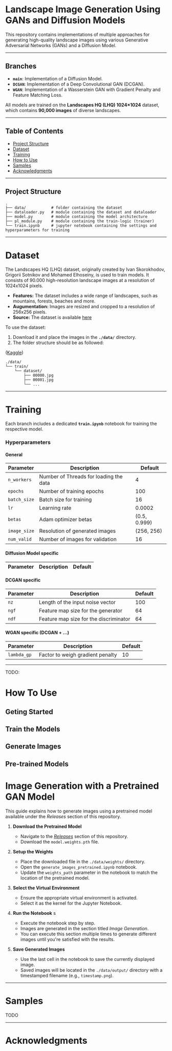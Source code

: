 # Landscape Image Generation Using GANs and Diffusion Models

This repository contains implementations of multiple approaches for generating high-quality landscape images using various Generative Adversarial Networks (GANs) and a Diffusion Model.

---

## Branches
- **`main`**: Implementation of a Diffusion Model.
- **`DCGAN`**: Implementation of a Deep Convolutional GAN (DCGAN).
- **`WGAN`**: Implementation of a Wasserstein GAN with Gradient Penalty and Feature Matching Loss.

All models are trained on the **Landscapes HQ (LHQ) 1024×1024** dataset, which contains **90,000 images** of diverse landscapes.

---

## Table of Contents
- [Project Structure](#project-structure)
- [Dataset](#dataset)
- [Training](#training)
- [How to Use](#how-to-use)
- [Samples](#samples)
- [Acknowledgments](#acknowledgments)

---

## Project Structure

```plaintext
.
├── data/           # folder containing the dataset
├── dataloader.py   # module containing the dataset and dataloader
├── model.py        # module containing the model architecture
├── pl_module.py    # module containing the train-logic (trainer)
└── train.ipynb     # jupyter notebook containing the settings and hyperparameters for training
```

---

# Dataset
The Landscapes HQ (LHQ) dataset, originally created by Ivan Skorokhodov, Grigorii Sotnikov and Mohamed Elhoseiny, is used to train models.
It consists of 90.000 high-resolution landscape images at a resolution of 1024x1024 pixels.

- **Features:** The dataset includes a wide range of landscapes, such as mountains, forests, beaches and more.
- **Augumentation:** Images are resized and cropped to a resolution of 256x256 pixels.
- **Source:** The dataset is available [here](https://github.com/universome/alis)

To use the dataset: 
1. Download it and place the images in the **`./data/`** directory.
2. The folder structure should be as followed:

([Kaggle](https://www.kaggle.com/datasets/dimensi0n/lhq-1024))
```plaintext
./data/
└── train/
    └── dataset/
        ├── 00000.jpg
        ├── 00001.jpg
        └── ...
```

---

# Training
Each branch includes a dedicated **`train.ipynb`** notebook for training the respective model.


### Hyperparameters

#### General
| Parameter      | Description                              | Default       |
|----------------|------------------------------------------|---------------|
| `n_workers`    | Number of Threads for loading the data   | 4             |       
| `epochs`       | Number of training epochs                | 100           |
| `batch_size`   | Batch size for training                  | 16            |
| `lr`           | Learning rate                            | 0.0002        |
| `betas`        | Adam optimizer betas                     | (0.5, 0.999)  |
| `image_size`   | Resolution of generated images           | (256, 256)    |
| `num_valid`    | Number of images for validation          | 16            |

#### Diffusion Model specific
| Parameter      | Description                              | Default       |
|----------------|------------------------------------------|---------------|

#### DCGAN specific
| Parameter      | Description                              | Default       |
|----------------|------------------------------------------|---------------|
| `nz`           | Length of the input noise vector         | 100           |
| `ngf`          | Feature map size for the generator       | 64            |
| `ndf`          | Feature map size for the discriminator   | 64            |

#### WGAN specific (DCGAN + ...)
| Parameter      | Description                              | Default       |
|----------------|------------------------------------------|---------------|
| `lambda_gp`    | Factor to weigh gradient penalty         | 10            |

---

TODO:

# How To Use
## Geting Started
## Train the Models
## Generate Images
## Pre-trained Models
# Image Generation with a Pretrained GAN Model

This guide explains how to generate images using a pretrained model available under the *Releases* section of this repository.

1. **Download the Pretrained Model**  
   - Navigate to the [*Releases*](https://github.com/your-repo/releases) section of this repository.  
   - Download the `model.weights.pth` file.  

2. **Setup the Weights**  
   - Place the downloaded file in the `./data/weights/` directory.  
   - Open the `generate_images_pretrained.ipynb` notebook.  
   - Update the `weights_path` parameter in the notebook to match the location of the pretrained model.  

3. **Select the Virtual Environment**  
   - Ensure the appropriate virtual environment is activated.  
   - Select it as the kernel for the Jupyter Notebook.

4. **Run the Notebook**  s
   - Execute the notebook step by step.  
   - Images are generated in the section titled *Image Generation*.  
   - You can execute this section multiple times to generate different images until you're satisfied with the results.

5. **Save Generated Images**  
   - Use the last cell in the notebook to save the currently displayed image.  
   - Saved images will be located in the `./data/output/` directory with a timestamped filename (e.g., `timestamp.png`).  

---

# Samples
TODO

---

# Acknowledgments
